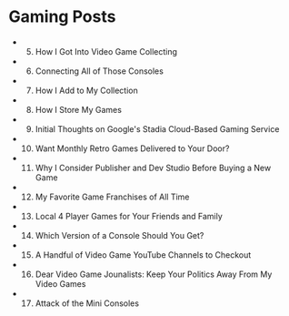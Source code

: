 # Gaming Posts

- 5. How I Got Into Video Game Collecting
- 6. Connecting All of Those Consoles
- 7. How I Add to My Collection
- 8. How I Store My Games
- 9. Initial Thoughts on Google's Stadia Cloud-Based Gaming Service
- 10. Want Monthly Retro Games Delivered to Your Door?
- 11. Why I Consider Publisher and Dev Studio Before Buying a New Game
- 12. My Favorite Game Franchises of All Time
- 13. Local 4 Player Games for Your Friends and Family
- 14. Which Version of a Console Should You Get?
- 15. A Handful of Video Game YouTube Channels to Checkout
- 16. Dear Video Game Jounalists: Keep Your Politics Away From My Video Games
- 17. Attack of the Mini Consoles
